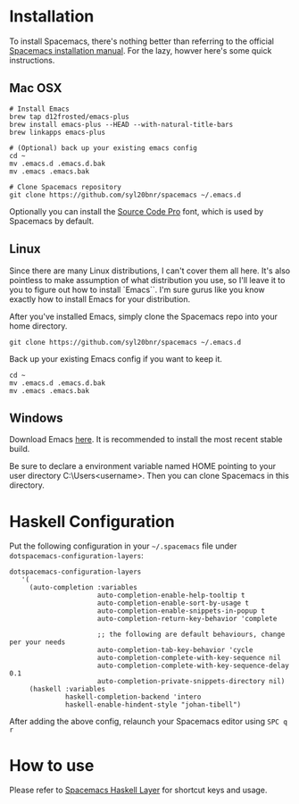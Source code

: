 # Installation 
To install Spacemacs, there's nothing better than referring to the official [Spacemacs installation manual](https://github.com/syl20bnr/spacemacs#install).
For the lazy, howver here's some quick instructions.
## Mac OSX
```shell
# Install Emacs
brew tap d12frosted/emacs-plus
brew install emacs-plus --HEAD --with-natural-title-bars
brew linkapps emacs-plus

# (Optional) back up your existing emacs config
cd ~
mv .emacs.d .emacs.d.bak
mv .emacs .emacs.bak

# Clone Spacemacs repository
git clone https://github.com/syl20bnr/spacemacs ~/.emacs.d
```

Optionally you can install the [Source Code Pro](https://github.com/adobe-fonts/source-code-pro) font, which is used by Spacemacs by default.

## Linux
Since there are many Linux distributions, I can't cover them all here. It's also pointless to make assumption of what distribution you use, so I'll leave it to you to figure out how to install `Emacs``. I'm sure gurus like you know exactly how to install Emacs for your distribution. 

After you've installed Emacs, simply clone the Spacemacs repo into your home directory.
```shell
git clone https://github.com/syl20bnr/spacemacs ~/.emacs.d
```

Back up your existing Emacs config if you want to keep it.
```shell
cd ~
mv .emacs.d .emacs.d.bak
mv .emacs .emacs.bak
```

## Windows
Download Emacs [here](http://emacsbinw64.sourceforge.net/). It is recommended to install the most recent stable build.

Be sure to declare a environment variable named HOME pointing to your user directory C:\Users\<username>. Then you can clone Spacemacs in this directory.


# Haskell Configuration
Put the following configuration in your `~/.spacemacs` file under `dotspacemacs-configuration-layers`:
```emacs
dotspacemacs-configuration-layers
   '(
     (auto-completion :variables
                      auto-completion-enable-help-tooltip t
                      auto-completion-enable-sort-by-usage t
                      auto-completion-enable-snippets-in-popup t
                      auto-completion-return-key-behavior 'complete
                      
                      ;; the following are default behaviours, change per your needs
                      auto-completion-tab-key-behavior 'cycle
                      auto-completion-complete-with-key-sequence nil
                      auto-completion-complete-with-key-sequence-delay 0.1
                      auto-completion-private-snippets-directory nil)
     (haskell :variables
              haskell-completion-backend 'intero
              haskell-enable-hindent-style "johan-tibell")
```
After adding the above config, relaunch your Spacemacs editor using `SPC q r`

# How to use

Please refer to [Spacemacs Haskell Layer](https://github.com/syl20bnr/spacemacs/tree/master/layers/%2Blang/haskell#refactor) for shortcut keys and usage.
